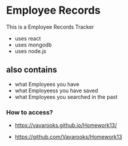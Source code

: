 # Employee Records

This is a Employee Records Tracker

- uses react
- uses mongodb
- uses node.js

## also contains

- what Employees you have
- what Employeess you have saved
- what Employees you searched in the past

### How to access?

- https://vavarooks.github.io/Homework13/

- https://github.com/Vavarooks/Homework13

